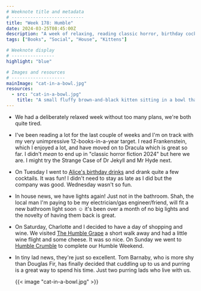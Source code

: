 ```yaml
---
# Weeknote title and metadata
# ---------------------------
title: "Week 178: Humble"
date: 2024-03-25T08:45:00Z
description: "A week of relaxing, reading classic horror, birthday cocktails, the big light, shopping, wine flights, crumbles, and a couple of tiny purring lads."
tags: ["Books", "Social", "House", "Kittens"]

# Weeknote display
# ----------------
highlight: "blue"

# Images and resources
# --------------------
mainImage: "cat-in-a-bowl.jpg"
resources:
  - src: "cat-in-a-bowl.jpg"
    title: "A small fluffy brown-and-black kitten sitting in a bowl that's slightly too small for him"
---
```


  * We had a deliberately relaxed week without too many plans, we're both quite tired.

  * I've been reading a lot for the last couple of weeks and I'm on track with my very unimpressive 12-books-in-a-year target. I read Frankenstein, which I enjoyed a lot, and have moved on to Dracula which is great so far. I didn't _mean_ to end up in "classic horror fiction 2024" but here we are. I might try the Strange Case of Dr Jekyll and Mr Hyde next.

  * On Tuesday I went to [Alice's birthday drinks](https://alicebartlett.co.uk/blog/weaknotes-290) and drank quite a few cocktails. It was fun! I didn't need to stay as late as I did but the company was good. Wednesday wasn't so fun.

  * In house news, we have lights again! Just not in the bathroom. Shah, the local man I'm paying to be my electrician/gas engineer/friend, will fit a new bathroom light soon :relaxed: it's been over a month of no big lights and the novelty of having them back is great.

  * On Saturday, Charlotte and I decided to have a day of shopping and wine. We visited [The Humble Grape](https://www.humblegrape.co.uk/) a short walk away and had a little wine flight and some cheese. It was so nice. On Sunday we went to [Humble Crumble](https://www.humble-crumble.com/) to complete our Humble Weekend.

  * In tiny lad news, they're just so excellent. Tom Barnaby, who is more shy than Douglas Fir, has finally decided that cuddling up to us and purring is a great way to spend his time. Just two purring lads who live with us.

    {{< image "cat-in-a-bowl.jpg" >}}
